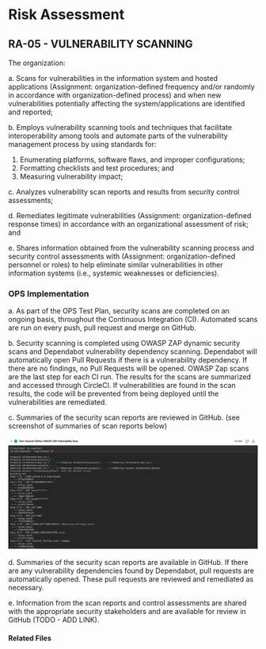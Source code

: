 # Risk Assessment
## RA-05 - VULNERABILITY SCANNING

The organization:  

a. Scans for vulnerabilities in the information system and hosted applications (Assignment: organization-defined frequency and/or randomly in accordance with organization-defined process) and when new vulnerabilities potentially affecting the system/applications are identified and reported;  

b. Employs vulnerability scanning tools and techniques that facilitate interoperability among tools and automate parts of the vulnerability management process by using standards for:  
   1. Enumerating platforms, software flaws, and improper configurations;  
   2. Formatting checklists and test procedures; and  
   3. Measuring vulnerability impact;  

c. Analyzes vulnerability scan reports and results from security control assessments;  

d. Remediates legitimate vulnerabilities (Assignment: organization-defined response times) in accordance with an organizational assessment of risk; and  

e. Shares information obtained from the vulnerability scanning process and security control assessments with (Assignment: organization-defined personnel or roles) to help eliminate similar vulnerabilities in other information systems (i.e., systemic weaknesses or deficiencies).  

### OPS Implementation

a. As part of the OPS Test Plan, security scans are completed on an ongoing basis, throughout the Continuous Integration (CI).  Automated scans are run on every push, pull request and merge on GitHub.  

b. Security scanning is completed using OWASP ZAP dynamic security scans and Dependabot vulnerability dependency scanning.  Dependabot will automatically open Pull Requests if there is a vulnerability dependency.  If there are no findings, no Pull Requests will be opened.  OWASP Zap scans are the last step for each CI run.  The results for the scans are summarized and accessed through CircleCI.  If vulnerabilities are found in the scan results, the code will be prevented from being deployed until the vulnerabilities are remediated.

c. Summaries of the security scan reports are reviewed in GitHub. (see screenshot of summaries of scan reports below)  

![screenshot - Summaries of security scan reports](images/owasp.png)

d. Summaries of the security scan reports are available in GitHub.  If there are any vulnerability dependencies found by Dependabot, pull requests are automatically opened.  These pull requests are reviewed and remediated as necessary.

e. Information from the scan reports and control assessments are shared with the appropriate security stakeholders and are available for review in GitHub (TODO - ADD LINK). 
	
#### Related Files
